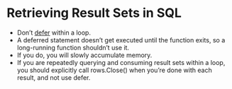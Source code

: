 # Retrieving Result Sets in SQL
- Don’t [defer](http://go-database-sql.org/retrieving.html) within a loop. 
- A deferred statement doesn’t get executed until the function exits, so a long-running function shouldn’t use it. 
- If you do, you will slowly accumulate memory. 
- If you are repeatedly querying and consuming result sets within a loop, you should explicitly call rows.Close() when you’re done with each result, and not use defer.